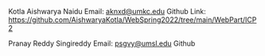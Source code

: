 Kotla Aishwarya Naidu
Email: aknxd@umkc.edu
Github Link: https://github.com/AishwaryaKotla/WebSpring2022/tree/main/WebPart/ICP2

Pranay Reddy Singireddy
Email: psgvy@umsl.edu
Github
